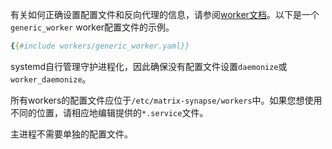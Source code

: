 ﻿有关如何正确设置配置文件和反向代理的信息，请参阅[worker文档](../workers.md)。以下是一个`generic_worker` worker配置文件的示例。
```yaml
{{#include workers/generic_worker.yaml}}
```

systemd自行管理守护进程化，因此确保没有配置文件设置`daemonize`或`worker_daemonize`。

所有workers的配置文件应位于`/etc/matrix-synapse/workers`中。如果您想使用不同的位置，请相应地编辑提供的`*.service`文件。

主进程不需要单独的配置文件。